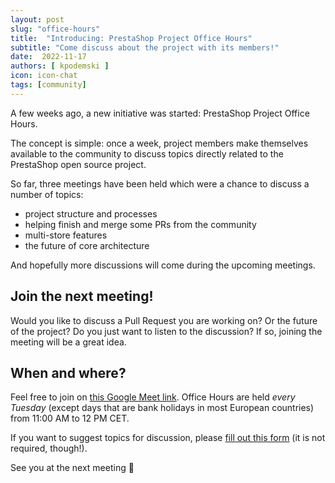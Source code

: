```yaml
---
layout: post
slug: "office-hours"
title:  "Introducing: PrestaShop Project Office Hours"
subtitle: "Come discuss about the project with its members!"
date:  2022-11-17
authors: [ kpodemski ]
icon: icon-chat
tags: [community]
---
```


A few weeks ago, a new initiative was started: PrestaShop Project Office Hours.

The concept is simple: once a week, project members make themselves available to the community to discuss topics directly related to the PrestaShop open source project.

So far, three meetings have been held which were a chance to discuss a number of topics:
- project structure and processes
- helping finish and merge some PRs from the community
- multi-store features
- the future of core architecture

And hopefully more discussions will come during the upcoming meetings.

## Join the next meeting!

Would you like to discuss a Pull Request you are working on? Or the future of the project? Do you just want to listen to the discussion? If so, joining the meeting will be a great idea.

## When and where?

Feel free to join on [this Google Meet link](https://meet.google.com/fer-hcgk-wti).
Office Hours are held *every Tuesday* (except days that are bank holidays in most European countries) from 11:00 AM to 12 PM CET.

If you want to suggest topics for discussion, please [fill out this form](https://forms.gle/2r7jPp5WxhFSUQme8) (it is not required, though!).

See you at the next meeting :wave:
